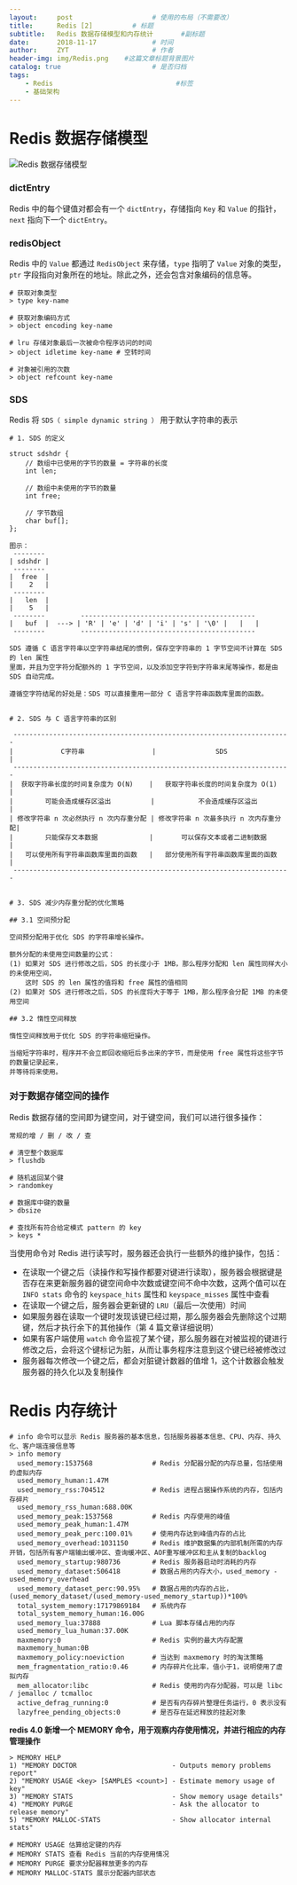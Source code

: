```yaml
---
layout:     post                    # 使用的布局（不需要改）
title:      Redis [2]          # 标题 
subtitle:   Redis 数据存储模型和内存统计       #副标题
date:       2018-11-17              # 时间
author:     ZYT                     # 作者
header-img: img/Redis.png    #这篇文章标题背景图片
catalog: true                       # 是否归档
tags:
    - Redis                               #标签
    - 基础架构
---
```


# Redis 数据存储模型

![Redis 数据存储模型](https://github.com/zyt312074545/zyt312074545.github.io/blob/master/img/redis-data-store.png)

### dictEntry

Redis 中的每个键值对都会有一个 `dictEntry`，存储指向 `Key` 和 `Value` 的指针，`next` 指向下一个 `dictEntry`。

### redisObject

Redis 中的 `Value` 都通过 `RedisObject` 来存储，`type` 指明了 `Value` 对象的类型，`ptr` 字段指向对象所在的地址。除此之外，还会包含对象编码的信息等。

```
# 获取对象类型
> type key-name

# 获取对象编码方式
> object encoding key-name

# lru 存储对象最后一次被命令程序访问的时间
> object idletime key-name # 空转时间

# 对象被引用的次数
> object refcount key-name
```

### SDS

Redis 将 `SDS（ simple dynamic string ）` 用于默认字符串的表示

```
# 1. SDS 的定义

struct sdshdr {
    // 数组中已使用的字节的数量 = 字符串的长度
    int len;

    // 数组中未使用的字节的数量
    int free;

    // 字节数组
    char buf[];
};

图示：
 --------
| sdshdr |
 --------
|  free  |
|    2   |
 --------
|   len  |
|    5   |
 --------         --------------------------------------------
|   buf  |  ---> | 'R' | 'e' | 'd' | 'i' | 's' | '\0' |   |   |
 --------         --------------------------------------------

SDS 遵循 C 语言字符串以空字符串结尾的惯例，保存空字符串的 1 字节空间不计算在 SDS 的 len 属性
里面，并且为空字符分配额外的 1 字节空间，以及添加空字符到字符串末尾等操作，都是由 SDS 自动完成。

遵循空字符结尾的好处是：SDS 可以直接重用一部分 C 语言字符串函数库里面的函数。


# 2. SDS 与 C 语言字符串的区别

 ----------------------------------------------------------------------
|            C字符串                 |               SDS               |
 ----------------------------------------------------------------------
|  获取字符串长度的时间复杂度为 O(N)    |   获取字符串长度的时间复杂度为 O(1)   |
|        可能会造成缓存区溢出          |           不会造成缓存区溢出        |
| 修改字符串 n 次必然执行 n 次内存重分配 | 修改字符串 n 次最多执行 n 次内存重分配|
|        只能保存文本数据             |       可以保存文本或者二进制数据     |
|   可以使用所有字符串函数库里面的函数   |   部分使用所有字符串函数库里面的函数   |
 ----------------------------------------------------------------------


# 3. SDS 减少内存重分配的优化策略

## 3.1 空间预分配

空间预分配用于优化 SDS 的字符串增长操作。

额外分配的未使用空间数量的公式：
(1) 如果对 SDS 进行修改之后，SDS 的长度小于 1MB，那么程序分配和 len 属性同样大小的未使用空间，
    这时 SDS 的 len 属性的值将和 free 属性的值相同
(2) 如果对 SDS 进行修改之后，SDS 的长度将大于等于 1MB，那么程序会分配 1MB 的未使用空间

## 3.2 惰性空间释放

惰性空间释放用于优化 SDS 的字符串缩短操作。

当缩短字符串时，程序并不会立即回收缩短后多出来的字节，而是使用 free 属性将这些字节的数量记录起来，
并等待将来使用。
```

### 对于数据存储空间的操作

Redis 数据存储的空间即为键空间，对于键空间，我们可以进行很多操作：

```
常规的增 / 删 / 改 / 查

# 清空整个数据库
> flushdb

# 随机返回某个键
> randomkey

# 数据库中键的数量
> dbsize

# 查找所有符合给定模式 pattern 的 key
> keys *
```

当使用命令对 Redis 进行读写时，服务器还会执行一些额外的维护操作，包括：
- 在读取一个键之后（读操作和写操作都要对键进行读取），服务器会根据键是否存在来更新服务器的键空间命中次数或键空间不命中次数，这两个值可以在 `INFO stats` 命令的 `keyspace_hits` 属性和 `keyspace_misses` 属性中查看
- 在读取一个键之后，服务器会更新键的 `LRU`（最后一次使用）时间
- 如果服务器在读取一个键时发现该键已经过期，那么服务器会先删除这个过期键，然后才执行余下的其他操作（第 4 篇文章详细说明）
- 如果有客户端使用 `watch` 命令监视了某个键，那么服务器在对被监视的键进行修改之后，会将这个键标记为脏，从而让事务程序注意到这个键已经被修改过
- 服务器每次修改一个键之后，都会对脏键计数器的值增 1，这个计数器会触发服务器的持久化以及复制操作

# Redis 内存统计

```
# info 命令可以显示 Redis 服务器的基本信息，包括服务器基本信息、CPU、内存、持久化、客户端连接信息等
> info memory
  used_memory:1537568               # Redis 分配器分配的内存总量，包括使用的虚拟内存
  used_memory_human:1.47M
  used_memory_rss:704512            # Redis 进程占据操作系统的内存，包括内存碎片
  used_memory_rss_human:688.00K
  used_memory_peak:1537568          # Redis 内存使用的峰值
  used_memory_peak_human:1.47M
  used_memory_peak_perc:100.01%     # 使用内存达到峰值内存的占比
  used_memory_overhead:1031150      # Redis 维护数据集的内部机制所需的内存开销，包括所有客户端输出缓冲区、查询缓冲区、AOF重写缓冲区和主从复制的backlog
  used_memory_startup:980736        # Redis 服务器启动时消耗的内存
  used_memory_dataset:506418        # 数据占用的内存大小，used_memory - used_memory_overhead
  used_memory_dataset_perc:90.95%   # 数据占用的内存的占比，(used_memory_dataset/(used_memory-used_memory_startup))*100%
  total_system_memory:17179869184   # 系统内存
  total_system_memory_human:16.00G
  used_memory_lua:37888             # Lua 脚本存储占用的内存
  used_memory_lua_human:37.00K
  maxmemory:0                       # Redis 实例的最大内存配置
  maxmemory_human:0B
  maxmemory_policy:noeviction       # 当达到 maxmemory 时的淘汰策略
  mem_fragmentation_ratio:0.46      # 内存碎片化比率，值小于1，说明使用了虚拟内存
  mem_allocator:libc                # Redis 使用的内存分配器，可以是 libc / jemalloc / tcmalloc
  active_defrag_running:0           # 是否有内存碎片整理任务运行，0 表示没有
  lazyfree_pending_objects:0        # 是否存在延迟释放的挂起对象
```

**redis 4.0 新增一个 MEMORY 命令，用于观察内存使用情况，并进行相应的内存管理操作**

```
> MEMORY HELP
1) "MEMORY DOCTOR                        - Outputs memory problems report"
2) "MEMORY USAGE <key> [SAMPLES <count>] - Estimate memory usage of key"
3) "MEMORY STATS                         - Show memory usage details"
4) "MEMORY PURGE                         - Ask the allocator to release memory"
5) "MEMORY MALLOC-STATS                  - Show allocator internal stats"

# MEMORY USAGE 估算给定键的内存
# MEMORY STATS 查看 Redis 当前的内存使用情况
# MEMORY PURGE 要求分配器释放更多的内存
# MEMORY MALLOC-STATS 展示分配器内部状态
```
